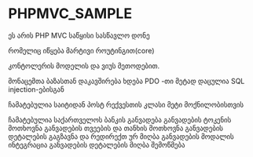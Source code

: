 # PHPMVC_SAMPLE
ეს არის PHP MVC საწყისი სასწავლო დონე

რომელიც იწყება მარტივი როუტინგით(core)

კონტოლერის მოდელის და ვიუს მეთოდებით.

მონაცემთა ბაზასთან დაკავშირება ხდება PDO -თი მეტად დაცულია SQL injection-ებისგან

ჩამატებულია საიტიდან პოსტ რექვესთის კლასი 
მეტი მოქნილობისთვის

ჩამატებულია საქართველოს ბანკის განვადება
განვადების ტოკენის მოთხოვნა
განვადების თვეების და თანხის მოთხოვნა
განვადების დეტალების გაგზავნა და რედირექთ ურ მიღბა
განვადების მოდალის ინტეგრაცია
განვადების დეტალების მიღბა შემოწმება

